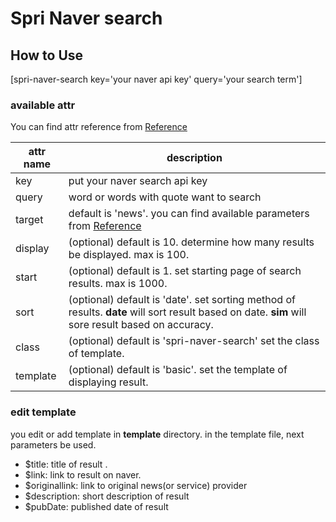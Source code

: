 Spri Naver search
====

How to Use
----

[spri-naver-search key='your naver api key' query='your search term']


### available attr
You can find attr reference from [Reference]

[Reference]:http://developer.naver.com/wiki/pages/SrchAPI

attr name|description
----------|-----------|
key| put your naver search api key
query| word or words with quote want to search
target| default is 'news'. you can find available parameters from [Reference] 
display| (optional) default is 10. determine how many results be displayed. max is 100.
start| (optional) default is 1. set starting page of search results. max is 1000.
sort|(optional) default is 'date'. set sorting method of results. **date** will sort result based on date. **sim** will sore result based on accuracy. 
class| (optional) default is 'spri-naver-search' set the class of template.
template| (optional) default is 'basic'. set the template of displaying result.

### edit template

you edit or add template in __template__ directory. in the template file, next parameters be used.

- $title: title of result .
- $link: link to result on naver.
- $originallink: link to original news(or service) provider
- $description: short description of result
- $pubDate: published date of result